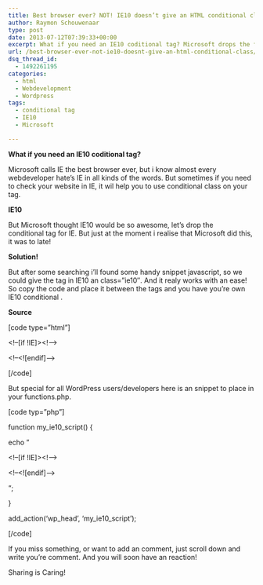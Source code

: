 ```yaml
---
title: Best browser ever? NOT! IE10 doesn’t give an HTML conditional class!
author: Raymon Schouwenaar
type: post
date: 2013-07-12T07:39:33+00:00
excerpt: What if you need an IE10 coditional tag? Microsoft drops the functionality in IE10. But here is an solution! Even for Wordpress!
url: /best-browser-ever-not-ie10-doesnt-give-an-html-conditional-class/
dsq_thread_id:
  - 1492261195
categories:
  - html
  - Webdevelopment
  - Wordpress
tags:
  - conditional tag
  - IE10
  - Microsoft

---
```

**What if you need an IE10 coditional tag?**
  
Microsoft calls IE the best browser ever, but i know almost every webdeveloper hate&#8217;s IE in all kinds of the words. But sometimes if you need to check your website in IE, it wil help you to use conditional class on your <html> tag.

**IE10**
  
But Microsoft thought IE10 would be so awesome, let&#8217;s drop the conditional tag for IE. But just at the moment i realise that Microsoft did this, it was to late!

**Solution!**
  
But after some searching i&#8217;ll found some handy snippet javascript, so we could give the <html> tag in IE10 an class=&#8221;ie10&#8243;. And it realy works with an ease! So copy the code and place it between the tags <head> </head> and you have you&#8217;re own IE10 conditional .

**Source**

[code type=&#8221;html&#8221;]

<!&#8211;[if !IE]><!&#8211;>
  
<script> if (/\*@cc_on!@\*/false) { document.documentElement.className+=&#8217; ie10&#8242;; } </script>
  
<!&#8211;<![endif]&#8211;>

[/code]

But special for all WordPress users/developers here is an snippet to place in your functions.php.

[code typ=&#8221;php&#8221;]

function my\_ie10\_script() {
  
echo &#8221;
  
<!&#8211;[if !IE]><!&#8211;>
  
<script> if (/\*@cc_on!@\*/false) { document.documentElement.className+=&#8217; ie10&#8242;; } </script>
  
<!&#8211;<![endif]&#8211;>
  
&#8220;;
  
}

add\_action(&#8216;wp\_head&#8217;, &#8216;my\_ie10\_script&#8217;);

[/code]

If you miss something, or want to add an comment, just scroll down and write you&#8217;re comment. And you will soon have an reaction!

Sharing is Caring!